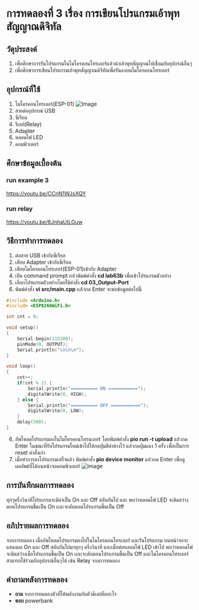 # การทดลองที่ 3 เรื่อง การเขียนโปรแกรมเอ้าพุทสัญญาณดิจิทัล

## วัตุประสงค์
1. เพื่อศึกษาการรันโปรแกรมในไมโครคอนโทรเลอร์แล้วนำเอ้าพุทสัญญาณไปเชื่อมกับอุปกรณ์อื่นๆ
2. เพื่อศึกษาการเขียนโปรแกรมเอ้าพุทสัญญาณดิจิทัลเพื่อรันลงบนไมโครคอนโทรเลอร์

## อุปกรณ์ที่ใช้
1. ไมโครคอนโทรเลอร์(ESP-01)
![Image](https://ae01.alicdn.com/kf/HTB1QMy2J9zqK1RjSZFpq6ykSXXac/ESP8266-ESP-01-ESP01-Serial-WIFI-3-3V-5V-Serial.jpg)
2. สายต่ออุปกรณ์ USB 
3. ซีเรียล
4. รีเลย์(Relay)
5. Adapter
6. หลอดไฟ LED
7. คอมพิวเตอร์

## ศึกษาข้อมูลเบื้องต้น
### run example 3
 https://youtu.be/CCnN1WJsXQY
### run relay 
 https://youtu.be/6JnhaUILGuw
 
## วิธีการทำการทดลอง
1. ต่อสาย USB เข้ากับซีเรียล 
2. เสียบ Adapter เข้ากับซีเรียล
3. เสียบไมโครคอนโทรเลอร์(ESP-01)เข้ากับ Adapter
4. เปิด command prompt เเล้วพิมพ์คำสั่ง **cd lab63b** เพื่อเข้าโปรแกรมตัวอย่าง
5. เลือกโปรแกรมตัวอย่างโดยใช้คำสั่ง **cd 03_Output-Port**
6. พิมพ์คำสั่ง **vi src/main.cpp** เเล้วกด Enter จะพบข้อมูลต่อไปนี้
```c
#include <Arduino.h>
#include <ESP8266WiFi.h>

int cnt = 0;

void setup()
{
	Serial.begin(115200);
	pinMode(0, OUTPUT);
	Serial.println("\n\n\n");
}

void loop()
{
	cnt++;
	if(cnt % 2) {
		Serial.println("========== ON ===========");
		digitalWrite(0, HIGH);
	} else {
		Serial.println("========== OFF ===========");
		digitalWrite(0, LOW);
	}
	delay(500);
}

```
6. อัพโหลดโปรแกรมลงในไมโครคอนโทรนเลอร์ โดยพิมพ์คำสั่ง **pio run -t upload** แล้วกด Enter ในขณะที่รับโปรแกรมใหม่เข้าไปให้กดปุ่มสีดำค้างไว้ แล้วกดปุ่มแดง 1 ครั้ง เพื่อเป็นการ reset คำสั่งเก่า
7. เมื่อทำการลงโปรแกรมเสร็จแล้ว พิมพ์คำสั่ง **pio device monitor** แล้วกด Enter เพื่อดูผลลัพธ์ที่ได้บนหน้าจอคอมพิวเตอร์
![image](https://user-images.githubusercontent.com/80879589/112300608-9d492b80-8ccb-11eb-9ebd-9bbb0a4577d3.png)

## การบันทึกผลการทดลอง
ทุกๆครึ่งวินาทีโปรเเกรมจะมีค่าเป็น On และ Off สลับกันไป และ พบว่าหลอดไฟ LED จะติดสว่างตอนโปรแกรมขึ้นเป็น On เเละจะดับตอนโปรเเกรมขึ้นเป็น Off
 
## อภิปรายผลการทดลอง
จากการทดลอง เมื่ออัพโหลดโปรแกรมลงไปในไมโครคอนโทรเลอร์ และรันโปรแกรม บนหน้าจอจะแสดงผล On และ Off สลับกันไปมาทุกๆ ครึ่งวินาที และเมื่อต่อหลอดไฟ LED เข้าไป 
พบว่าหลอดไฟจะติดสว่างเมื่อโปรแกรมขึ้นเป็น On เเละจะดับตอนโปรเเกรมขึ้นเป็น Off และไมโครคอนโทรเลอร์สามารถใช้ร่วมกับอุปกรณ์อื่นๆได้ เช่น Relay จากการทดลอง

## คำถามหลังการทดลอง
* **ถาม** จากการทดลองตัวที่ให้พลังงานกับตัวดีเลย์คืออะไร
* **ตอบ** powerbank

































